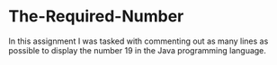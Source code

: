 # The-Required-Number
In this assignment I was tasked with commenting out as many lines as possible to display the number 19 in the Java programming language.
